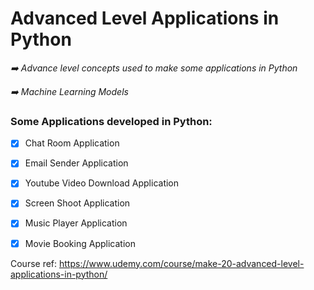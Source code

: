 # Advanced Level Applications in Python

*➡️ Advance level concepts used to make some applications in Python*

*➡️ Machine Learning Models*

### Some Applications developed in Python:

- [x] Chat Room Application
- [x] Email Sender Application
- [x] Youtube Video Download Application
- [x] Screen Shoot Application
- [x] Music Player Application
- [x] Movie Booking Application



Course ref: https://www.udemy.com/course/make-20-advanced-level-applications-in-python/
